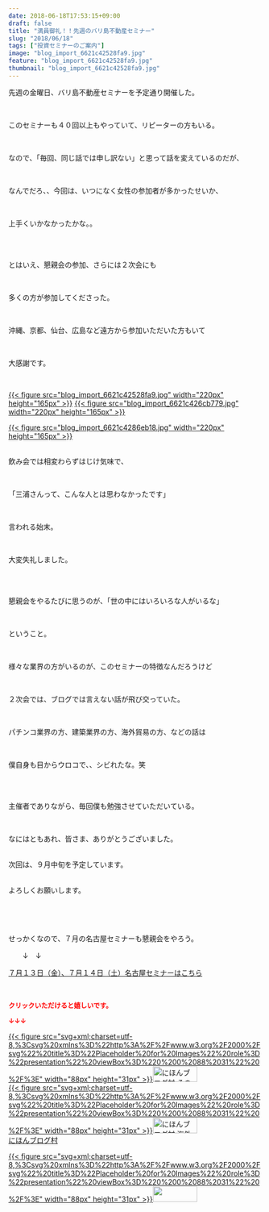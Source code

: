 ```yaml
---
date: 2018-06-18T17:53:15+09:00
draft: false
title: "満員御礼！！先週のバリ島不動産セミナー"
slug: "2018/06/18"
tags: ["投資セミナーのご案内"]
image: "blog_import_6621c42528fa9.jpg"
feature: "blog_import_6621c42528fa9.jpg"
thumbnail: "blog_import_6621c42528fa9.jpg"
---
```

<p>先週の金曜日、バリ島不動産セミナーを予定通り開催した。</p><p> </p><p>このセミナーも４０回以上もやっていて、リピーターの方もいる。</p><p> </p><p>なので、「毎回、同じ話では申し訳ない」と思って話を変えているのだが、</p><p> </p><p>なんでだろ、、今回は、いつになく女性の参加者が多かったせいか、</p><p> </p><p>上手くいかなかったかな。。</p><p> </p><p><br/>とはいえ、懇親会の参加、さらには２次会にも</p><p> </p><p>多くの方が参加してくださった。</p><p> </p><p>沖縄、京都、仙台、広島など遠方から参加いただいた方もいて</p><p> </p><p>大感謝です。</p><p> </p><p><a href="blog_import_6621c42528fa9.jpg">{{< figure src="blog_import_6621c42528fa9.jpg" width="220px" height="165px" >}}</a> <a href="blog_import_6621c426cb779.jpg">{{< figure src="blog_import_6621c426cb779.jpg" width="220px" height="165px" >}}</a></p><p><a href="blog_import_6621c4286eb18.jpg">{{< figure src="blog_import_6621c4286eb18.jpg" width="220px" height="165px" >}}</a></p><p><br/>飲み会では相変わらずはじけ気味で、</p><p> </p><p>「三浦さんって、こんな人とは思わなかったです」</p><p> </p><p>言われる始末。</p><p> </p><p>大変失礼しました。</p><p> </p><p><br/>懇親会をやるたびに思うのが、「世の中にはいろいろな人がいるな」</p><p> </p><p>ということ。</p><p> </p><p>様々な業界の方がいるのが、このセミナーの特徴なんだろうけど</p><p> </p><p>２次会では、ブログでは言えない話が飛び交っていた。</p><p> </p><p>パチンコ業界の方、建築業界の方、海外貿易の方、などの話は</p><p> </p><p>僕自身も目からウロコで、、シビれたな。笑</p><p> </p><p><br/>主催者でありながら、毎回僕も勉強させていただいている。</p><p> </p><p>なにはともあれ、皆さま、ありがとうございました。<br/> </p><p>次回は、９月中旬を予定しています。</p><p> <br/>よろしくお願いします。</p><p> </p><p> </p><p>せっかくなので、７月の名古屋セミナーも懇親会をやろう。</p><p>　　↓　↓</p><p><a href="https://ameblo.jp/baliclub/entry-12382733710.html" target="_blank">７月１３日（金）、７月１４日（土）名古屋セミナーはこちら</a></p><p> </p><p><font color="#ff0000" size="2"><strong>クリックいただけると嬉しいです。</strong></font></p><p><font color="#ff0000" size="2"><strong>↓↓↓</strong></font></p><p><a href="ranking.html?p_cid=01260127" id="&amp;blogmura_banner" target="_blank">{{< figure src="svg+xml;charset=utf-8,%3Csvg%20xmlns%3D%22http%3A%2F%2Fwww.w3.org%2F2000%2Fsvg%22%20title%3D%22Placeholder%20for%20Images%22%20role%3D%22presentation%22%20viewBox%3D%220%200%2088%2031%22%20%2F%3E" width="88px" height="31px" >}}<noscript><img alt="にほんブログ村 その他生活ブログ 不動産投資へ" border="0" height="31" src="https://img-proxy.blog-video.jp/images?url=http%3A%2F%2Flife.blogmura.com%2Fhudousantoushi%2Fimg%2Fhudousantoushi88_31.gif" width="88"></noscript></a><br/><a href="ranking.html?p_cid=01260127" target="_blank">{{< figure src="svg+xml;charset=utf-8,%3Csvg%20xmlns%3D%22http%3A%2F%2Fwww.w3.org%2F2000%2Fsvg%22%20title%3D%22Placeholder%20for%20Images%22%20role%3D%22presentation%22%20viewBox%3D%220%200%2088%2031%22%20%2F%3E" width="88px" height="31px" >}}<noscript><img alt="にほんブログ村 海外生活ブログ バリ島情報へ" border="0" height="31" src="https://img-proxy.blog-video.jp/images?url=http%3A%2F%2Foverseas.blogmura.com%2Fbali%2Fimg%2Fbali88_31.gif" width="88"></noscript></a><br/><a href="ranking.html?p_cid=01260127" target="_blank">にほんブログ村</a></p><p><a href="link.php?1804582" title="人気ブログランキングへ">{{< figure src="svg+xml;charset=utf-8,%3Csvg%20xmlns%3D%22http%3A%2F%2Fwww.w3.org%2F2000%2Fsvg%22%20title%3D%22Placeholder%20for%20Images%22%20role%3D%22presentation%22%20viewBox%3D%220%200%2088%2031%22%20%2F%3E" width="88px" height="31px" >}}<noscript><img border="0" height="31" src="https://blog.with2.net/img/banner/banner_22.gif" width="88"></noscript></a></p><p> </p>

